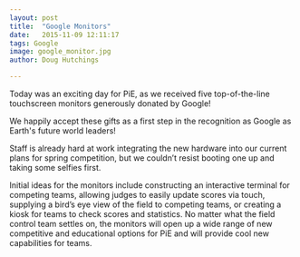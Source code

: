 ```yaml
---
layout: post
title:  "Google Monitors"
date:   2015-11-09 12:11:17
tags: Google
image: google_monitor.jpg
author: Doug Hutchings

---
```

 Today was an exciting day for PiE, as we received five top-of-the-line touchscreen monitors generously donated by Google!

 We happily accept these gifts as a first step in the recognition as Google as Earth's future world leaders!

 Staff is already hard at work integrating the new hardware into our current plans for spring competition, but we couldn’t resist booting one up and taking some selfies first.

 Initial ideas for the monitors include constructing an interactive terminal for competing teams, allowing judges to easily update scores via touch, supplying a bird’s eye view of the field to competing teams, or creating a kiosk for teams to check scores and statistics.  No matter what the field control team settles on, the monitors will open up a wide range of new competitive and educational options for PiE and will provide cool new capabilities for teams.
